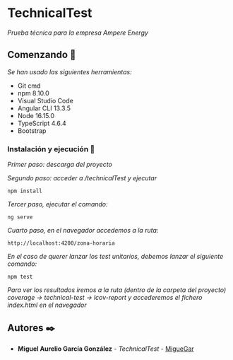 # TechnicalTest

_Prueba técnica para la empresa Ampere Energy_

## Comenzando 🚀

_Se han usado las siguientes herramientas:_

- Git cmd
- npm 8.10.0
- Visual Studio Code
- Angular CLI 13.3.5
- Node 16.15.0
- TypeScript 4.6.4
- Bootstrap

### Instalación y ejecución 🔧

_Primer paso: descarga del proyecto_

_Segundo paso: acceder a /technicalTest y ejecutar_

```
npm install
```

_Tercer paso, ejecutar el comando:_

```
ng serve
```

_Cuarto paso, en el navegador accedemos a la ruta:_

```
http://localhost:4200/zona-horaria
```

_En el caso de querer lanzar los test unitarios, debemos lanzar el siguiente comando:_

```
npm test
```

_Para ver los resultados iremos a la ruta (dentro de la carpeta del proyecto) coverage -> technical-test -> lcov-report y accederemos el fichero index.html en el navegador_

## Autores ✒️

* **Miguel Aurelio García González** - *TechnicalTest* - [MigueGar](https://github.com/MigueGar/technicalTest)
